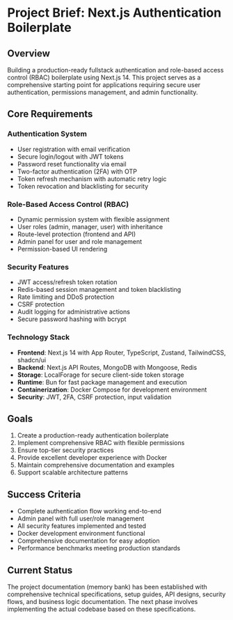 # Project Brief: Next.js Authentication Boilerplate

## Overview

Building a production-ready fullstack authentication and role-based access control (RBAC) boilerplate using Next.js 14. This project serves as a comprehensive starting point for applications requiring secure user authentication, permissions management, and admin functionality.

## Core Requirements

### Authentication System

- User registration with email verification
- Secure login/logout with JWT tokens
- Password reset functionality via email
- Two-factor authentication (2FA) with OTP
- Token refresh mechanism with automatic retry logic
- Token revocation and blacklisting for security

### Role-Based Access Control (RBAC)

- Dynamic permission system with flexible assignment
- User roles (admin, manager, user) with inheritance
- Route-level protection (frontend and API)
- Admin panel for user and role management
- Permission-based UI rendering

### Security Features

- JWT access/refresh token rotation
- Redis-based session management and token blacklisting
- Rate limiting and DDoS protection
- CSRF protection
- Audit logging for administrative actions
- Secure password hashing with bcrypt

### Technology Stack

- **Frontend**: Next.js 14 with App Router, TypeScript, Zustand, TailwindCSS, shadcn/ui
- **Backend**: Next.js API Routes, MongoDB with Mongoose, Redis
- **Storage**: LocalForage for secure client-side token storage
- **Runtime**: Bun for fast package management and execution
- **Containerization**: Docker Compose for development environment
- **Security**: JWT, 2FA, CSRF protection, input validation

## Goals

1. Create a production-ready authentication boilerplate
2. Implement comprehensive RBAC with flexible permissions
3. Ensure top-tier security practices
4. Provide excellent developer experience with Docker
5. Maintain comprehensive documentation and examples
6. Support scalable architecture patterns

## Success Criteria

- Complete authentication flow working end-to-end
- Admin panel with full user/role management
- All security features implemented and tested
- Docker development environment functional
- Comprehensive documentation for easy adoption
- Performance benchmarks meeting production standards

## Current Status

The project documentation (memory bank) has been established with comprehensive technical specifications, setup guides, API designs, security flows, and business logic documentation. The next phase involves implementing the actual codebase based on these specifications.
